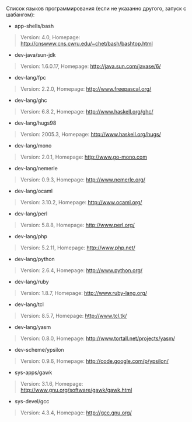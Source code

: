 Список языков программирования (если не указанно другого, запуск с шабангом):

  * app-shells/bash
> Version: 4.0, Homepage: http://cnswww.cns.cwru.edu/~chet/bash/bashtop.html
  * dev-java/sun-jdk
> Version: 1.6.0.17, Homepage: http://java.sun.com/javase/6/
  * dev-lang/fpc
> Version: 2.2.0, Homepage: http://www.freepascal.org/
  * dev-lang/ghc
> Version: 6.8.2, Homepage: http://www.haskell.org/ghc/
  * dev-lang/hugs98
> Version: 2005.3, Homepage: http://www.haskell.org/hugs/
  * dev-lang/mono
> Version: 2.0.1, Homepage: http://www.go-mono.com
  * dev-lang/nemerle
> Version: 0.9.3, Homepage: http://www.nemerle.org/
  * dev-lang/ocaml
> Version: 3.10.2, Homepage: http://www.ocaml.org/
  * dev-lang/perl
> Version: 5.8.8, Homepage: http://www.perl.org/
  * dev-lang/php
> Version: 5.2.11, Homepage: http://www.php.net/
  * dev-lang/python
> Version: 2.6.4, Homepage: http://www.python.org/
  * dev-lang/ruby
> Version: 1.8.7, Homepage: http://www.ruby-lang.org/
  * dev-lang/tcl
> Version: 8.5.7, Homepage: http://www.tcl.tk/
  * dev-lang/yasm
> Version: 0.8.0, Homepage: http://www.tortall.net/projects/yasm/
  * dev-scheme/ypsilon
> Version: 0.9.6, Homepage: http://code.google.com/p/ypsilon/
  * sys-apps/gawk
> Version: 3.1.6, Homepage: http://www.gnu.org/software/gawk/gawk.html
  * sys-devel/gcc
> Version: 4.3.4, Homepage: http://gcc.gnu.org/